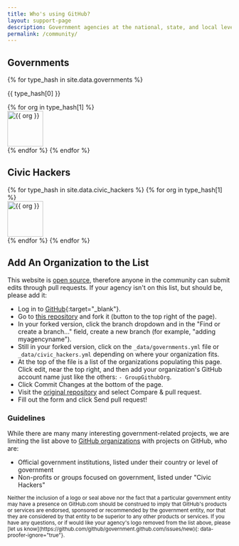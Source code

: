 ```yaml
---
title: Who's using GitHub?
layout: support-page
description: Government agencies at the national, state, and local level use GitHub to share and collaborate. If you don't see your organization on this list, follow the instructions below to add it!
permalink: /community/
---
```

<div class="container">
  <div class="row-fluid">
    <div class="span8">
      <h2>Governments</h2>
      {% for type_hash in site.data.governments %}
      <div class="type-block" id="{{ type_hash[0] | downcase | replace: ' ','_' }}"><p>{{ type_hash[0] }}</p></div>
        {% for org in type_hash[1] %}
          <div class="organization">
            <a href="https://github.com/{{ org }}" title="{{ org }}">
              <img class="avatar" src="https://github.com/{{ org }}.png" width="80" height="80" alt="{{ org }}">
            </a>
          </div>
        {% endfor %}
      {% endfor %}
    </div>
    <div class="span8">
      <h2>Civic Hackers</h2>
      {% for type_hash in site.data.civic_hackers %}
        {% for org in type_hash[1] %}
          <div class="organization">
            <a href="https://github.com/{{ org }}" title="{{ org }}">
              <img class="avatar" src="https://github.com/{{ org }}.png" width="80" height="80" alt="{{ org }}">
            </a>
          </div>
        {% endfor %}
      {% endfor %}
    </div>
  </div>

  <div class="row-fluid section">
    <div class="span6" markdown="1">

## Add An Organization to the List

This website is [open source](https://github.com/github/government.github.com), therefore anyone in the community can submit edits through pull requests. If your agency isn't on this list, but should be, please add it:

* Log in to [GitHub](https://github.com){:target="_blank"}.
* Go to [this repository](https://github.com/github/government.github.com) and fork it (button to the top right of the page).
* In your forked version, click the branch dropdown and in the "Find or create a branch..." field, create a new branch (for example, "adding myagencyname").
* Still in your forked version, click on the `_data/governments.yml` file or `_data/civic_hackers.yml` depending on where your organization fits.
* At the top of the file is a list of the organizations populating this page. Click edit, near the top right, and then add your organization's GitHub account name just like the others: `- GroupGithubOrg`.
* Click Commit Changes at the bottom of the page.
* Visit the [original repository](https://github.com/github/government.github.com) and select Compare & pull request.
* Fill out the form and click Send pull request!

### Guidelines

While there are many many interesting government-related projects, we are limiting the list above to [GitHub organizations](https://help.github.com/articles/user-organization-and-project-pages) with projects on GitHub, who are:

* Official government institutions, listed under their country or level of government
* Non-profits or groups focused on government, listed under "Civic Hackers"

</div>
</div>

  <div class="row-fluid section">
    <div class="span6 fine-print">
      <small markdown="1">
Neither the inclusion of a logo or seal above nor the fact that a particular government entity may have a presence on GitHub.com should be construed to imply that GitHub's products or services are endorsed, sponsored or recommended by the government entity, nor that they are considered by that entity to be superior to any other products or services. If you have any questions, or if would like your agency's logo removed from the list above, please [let us know](https://github.com/github/government.github.com/issues/new){: data-proofer-ignore="true"}.
      </small>
    </div>
  </div>
</div>
